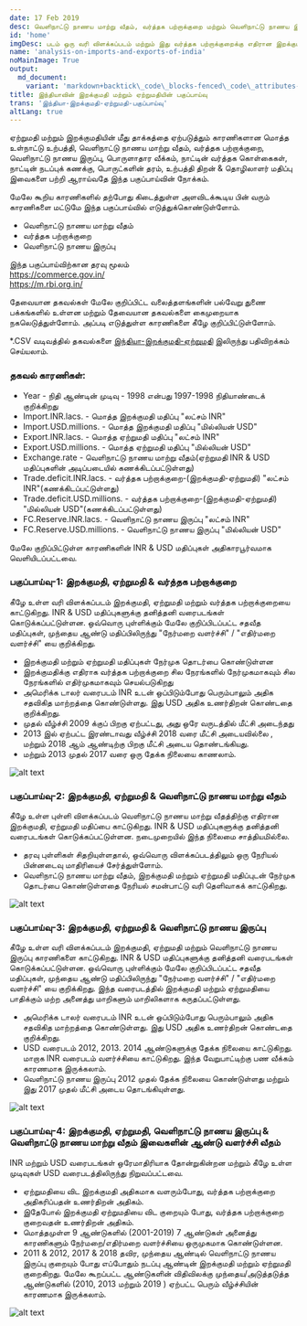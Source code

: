 ```yaml
---
date: 17 Feb 2019
desc: வெளிநாட்டு நாணய மாற்று வீதம், வர்த்தக பற்றாக்குறை மற்றும் வெளிநாட்டு நாணய இருப்புக்கு எதிரான இறக்குமதி மற்றும் ஏற்றுமதி பகுப்பாய்வு
id: 'home'
imgDesc: படம் ஒரு வரி விளக்கப்படம் மற்றும் இது வர்த்தக பற்றாக்குறைக்கு எதிரான இறக்குமதி ஏற்றுமதி பகுப்பாய்வைக் காட்டுகிறது
name: 'analysis-on-imports-and-exports-of-india'
noMainImage: True
output:
  md_document:
    variant: 'markdown+backtick\_code\_blocks-fenced\_code\_attributes-header\_attributes'
title: இந்தியாவின் இறக்குமதி மற்றும் ஏற்றுமதியின் பகுப்பாய்வு
trans: 'இந்தியா-இறக்குமதி-ஏற்றுமதி-பகுப்பாய்வு'
altLang: true
---
```


ஏற்றுமதி மற்றும் இறக்குமதியின் மீது தாக்கத்தை ஏற்படுத்தும் காரணிகளான மொத்த உள்நாட்டு உற்பத்தி, வெளிநாட்டு நாணய மாற்று வீதம், வர்த்தக பற்றாக்குறை, வெளிநாட்டு நாணய இருப்பு, பொருளாதார வீக்கம், நாட்டின் வர்த்தக கொள்கைகள், நாட்டின் நடப்புக் கணக்கு, பொருட்களின் தரம், உற்பத்தி திறன் & தொழிலாளர் மதிப்பு இவைகளை பற்றி ஆராய்வதே இந்த பகுப்பாய்வின் நோக்கம்.

மேலே கூறிய காரணிகளில் தற்போது கிடைத்துள்ள அளவிடக்கூடிய  பின் வரும் காரணிகளை மட்டுமே இந்த பகுப்பாய்வில்  எடுத்துக்கொண்டுள்ளோம்.

- வெளிநாட்டு நாணய மாற்று வீதம்
- வர்த்தக பற்றாக்குறை
- வெளிநாட்டு நாணய இருப்பு

இந்த பகுப்பாய்விற்கான தரவு மூலம்\
<https://commerce.gov.in/>\
<https://m.rbi.org.in/>

தேவையான தகவல்கள் மேலே குறிப்பிட்ட வலைத்தளங்களின் பல்வேறு துணை பக்கங்களில் உள்ளன மற்றும் தேவையான தகவல்களை கைமுறையாக நகலெடுத்துள்ளோம். அப்படி எடுத்துள்ள காரணிகளை கீழே குறிப்பிட்டுள்ளோம். 

\*.CSV வடிவத்தில் தகவல்களை [இந்தியா-இறக்குமதி-ஏற்றுமதி](http://thedatatalks.in/datas/economics/import_export.csv) இலிருந்து பதிவிறக்கம் செய்யலாம்.

### தகவல் காரணிகள்:

-   Year - நிதி ஆண்டின் முடிவு - 1998 என்பது 1997-1998 நிதியாண்டைக் குறிக்கிறது
-   Import.INR.lacs. - மொத்த இறக்குமதி மதிப்பு "லட்சம் INR"
-   Import.USD.millions. - மொத்த இறக்குமதி மதிப்பு "மில்லியன் USD"
-   Export.INR.lacs. - மொத்த ஏற்றுமதி மதிப்பு "லட்சம் INR"
-   Export.USD.millions. - மொத்த ஏற்றுமதி மதிப்பு "மில்லியன் USD"
-   Exchange.rate - வெளிநாட்டு நாணய மாற்று வீதம்(ஏற்றுமதி INR & USD மதிப்புகளின் அடிப்படையில் கணக்கிடப்பட்டுள்ளது)
-   Trade.deficit.INR.lacs. - வர்த்தக பற்றாக்குறை-(இறக்குமதி-ஏற்றுமதி) "லட்சம் INR"(கணக்கிடப்பட்டுள்ளது)
-   Trade.deficit.USD.millions. - வர்த்தக பற்றாக்குறை-(இறக்குமதி-ஏற்றுமதி) "மில்லியன் USD"(கணக்கிடப்பட்டுள்ளது)
-   FC.Reserve.INR.lacs. - வெளிநாட்டு நாணய இருப்பு "லட்சம் INR"
-   FC.Reserve.USD.millions. - வெளிநாட்டு நாணய இருப்பு "மில்லியன் USD"

மேலே குறிப்பிட்டுள்ள காரணிகளின் INR & USD மதிப்புகள் அதிகாரபூர்வமாக வெளியிடப்பட்டவை.

### பகுப்பாய்வு-1: இறக்குமதி, ஏற்றுமதி & வர்த்தக பற்றாக்குறை

கீழே உள்ள வரி விளக்கப்படம் இறக்குமதி, ஏற்றுமதி மற்றும் வர்த்தக பற்றாக்குறையை காட்டுகிறது. INR & USD மதிப்புகளுக்கு தனித்தனி வரைபடங்கள் கொடுக்கப்பட்டுள்ளன. ஒவ்வொரு புள்ளிக்கும் மேலே குறிப்பிடப்பட்ட சதவீத மதிப்புகள், முந்தைய ஆண்டு மதிப்பிலிருந்து  "நேர்மறை வளர்ச்சி" / "எதிர்மறை வளர்ச்சி" யை குறிக்கிறது.

- இறக்குமதி மற்றும் ஏற்றுமதி மதிப்புகள் நேர்முக தொடர்பை கொண்டுள்ளன
- இறக்குமதிக்கு எதிராக வர்த்தக பற்றாக்குறை சில நேரங்களில் நேர்முகமாகவும் சில நேரங்களில் எதிர்முகமாகவும் செயல்படுகிறது  
- அமெரிக்க டாலர்  வரைபடம்  INR உடன் ஒப்பிடும்போது பெரும்பாலும் அதிக 
சதவிகித மாற்றத்தை கொண்டுள்ளது. இது USD அதிக உணர்திறன் கொண்டதை குறிக்கிறது.  
- முதல் வீழ்ச்சி 2009 க்குப் பிறகு ஏற்பட்டது, அது ஒரே வருடத்தில் மீட்சி அடைந்தது  
- 2013 இல்  ஏற்பட்ட இரண்டாவது வீழ்ச்சி 2018 வரை மீட்சி அடையவில்லை , மற்றும் 2018 ஆம் ஆண்டிற்கு பிறகு மீட்சி அடைய தொண்டங்கியது.  
- மற்றும் 2013  முதல் 2017 வரை ஒரு தேக்க நிலையை காணலாம்.  

<img src="/economics/import-export-analysis/figure-markdown/img1.png" alt="alt text" class="blogs_image">

### பகுப்பாய்வு-2: இறக்குமதி, ஏற்றுமதி & வெளிநாட்டு நாணய மாற்று வீதம்

கீழே உள்ள புள்ளி விளக்கப்படம் வெளிநாட்டு நாணய மாற்று வீதத்திற்கு எதிரான இறக்குமதி, ஏற்றுமதி மதிப்பை காட்டுகிறது. INR & USD மதிப்புகளுக்கு தனித்தனி வரைபடங்கள் கொடுக்கப்பட்டுள்ளன. நடைமுறையில் இந்த நிலைமை சாத்தியமில்லை.

- தரவு புள்ளிகள் சிதறியுள்ளதால், ஒவ்வொரு விளக்கப்படத்திலும் ஒரு நேரியல் பின்னடைவு மாதிரியைச் சேர்த்துள்ளோம்.  
- வெளிநாட்டு நாணய மாற்று வீதம், இறக்குமதி மற்றும் ஏற்றுமதி மதிப்புடன் நேர்முக தொடர்பை கொண்டுள்ளதை நேரியல் சமன்பாட்டு வரி தெளிவாகக் காட்டுகிறது.

<img src="/economics/import-export-analysis/figure-markdown/img2.png" alt="alt text" class="blogs_image">


### பகுப்பாய்வு-3: இறக்குமதி, ஏற்றுமதி & வெளிநாட்டு நாணய இருப்பு

கீழே உள்ள வரி விளக்கப்படம் இறக்குமதி, ஏற்றுமதி மற்றும் வெளிநாட்டு நாணய இருப்பு காரணிகளை காட்டுகிறது. INR & USD மதிப்புகளுக்கு தனித்தனி வரைபடங்கள் கொடுக்கப்பட்டுள்ளன. ஒவ்வொரு புள்ளிக்கும் மேலே குறிப்பிடப்பட்ட சதவீத மதிப்புகள், முந்தைய ஆண்டு மதிப்பிலிருந்து  "நேர்மறை வளர்ச்சி" / "எதிர்மறை வளர்ச்சி" யை குறிக்கிறது. இந்த வரைபடத்தில் இறக்குமதி மற்றும் ஏற்றுமதியை பாதிக்கும் மற்ற அனைத்து மாறிகளும் மாறிலிகளாக கருதப்பட்டுள்ளது.

- அமெரிக்க டாலர்  வரைபடம்  INR உடன் ஒப்பிடும்போது  பெரும்பாலும் அதிக 
சதவிகித மாற்றத்தை கொண்டுள்ளது. இது USD அதிக உணர்திறன் கொண்டதை குறிக்கிறது.
- USD வரைபடம் 2012, 2013. 2014 ஆண்டுகளுக்கு தேக்க நிலையை காட்டுகிறது. மாறாக INR வரைபடம் வளர்ச்சியை காட்டுகிறது. இந்த வேறுபாட்டிற்கு பண வீக்கம் காரணமாக இருக்கலாம்.
- வெளிநாட்டு நாணய இருப்பு 2012 முதல் தேக்க நிலையை கொண்டுள்ளது மற்றும் இது 2017 முதல் மீட்சி அடைய தொடங்கியுள்ளது.

<img src="/economics/import-export-analysis/figure-markdown/img3.png" alt="alt text" class="blogs_image">

### பகுப்பாய்வு-4: இறக்குமதி, ஏற்றுமதி, வெளிநாட்டு நாணய இருப்பு & வெளிநாட்டு நாணய மாற்று வீதம் இவைகளின் ஆண்டு வளர்ச்சி வீதம்

INR மற்றும் USD வரைபடங்கள் ஒரேமாதிரியாக தோன்றுகின்றன மற்றும் கீழே உள்ள முடிவுகள் USD வரைபடத்திலிருந்து நிறுவப்பட்டவை.

- ஏற்றுமதியை விட இறக்குமதி அதிகமாக வளரும்போது, வர்த்தக பற்றாக்குறை அதிகரிப்பதன் உணர்திறன் அதிகம்.
- இதேபோல் இறக்குமதி ஏற்றுமதியை விட குறையும் போது, வர்த்தக பற்றாக்குறை குறைவதன் உணர்திறன் அதிகம்.
- மொத்தமுள்ள 9 ஆண்டுகளில் (2001-2019) 7 ஆண்டுகள்  அனைத்து காரணிகளும் நேர்மறை/எதிர்மறை வளர்ச்சியை ஒருமுகமாக கொண்டுள்ளன.
- 2011 & 2012, 2017 & 2018 தவிர, முந்தைய ஆண்டில் வெளிநாட்டு நாணய இருப்பு குறையும் போது எப்போதும் நடப்பு ஆண்டின் இறக்குமதி மற்றும் ஏற்றுமதி குறைகிறது. மேலே கூறப்பட்ட ஆண்டுகளின் விதிவிலக்கு முந்தைய/அடுத்தடுத்த ஆண்டுகளில் (2010, 2013 மற்றும் 2019 ) ஏற்பட்ட பெரும் வீழ்ச்சியின் காரணமாக இருக்கலாம்.

<img src="/economics/import-export-analysis/figure-markdown/img4.png" alt="alt text" class="blogs_image">